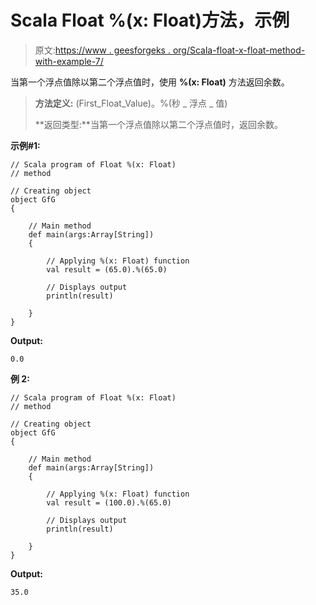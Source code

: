 # Scala Float %(x: Float)方法，示例

> 原文:[https://www . geesforgeks . org/Scala-float-x-float-method-with-example-7/](https://www.geeksforgeeks.org/scala-float-x-float-method-with-example-7/)

当第一个浮点值除以第二个浮点值时，使用 **%(x: Float)** 方法返回余数。

> **方法定义:** (First_Float_Value)。%(秒 _ 浮点 _ 值)
> 
> **返回类型:**当第一个浮点值除以第二个浮点值时，返回余数。

**示例#1:**

```
// Scala program of Float %(x: Float)
// method

// Creating object
object GfG
{ 

    // Main method
    def main(args:Array[String])
    {

        // Applying %(x: Float) function
        val result = (65.0).%(65.0)

        // Displays output
        println(result)

    }
} 
```

**Output:**

```
0.0

```

**例 2:**

```
// Scala program of Float %(x: Float)
// method

// Creating object
object GfG
{ 

    // Main method
    def main(args:Array[String])
    {

        // Applying %(x: Float) function
        val result = (100.0).%(65.0)

        // Displays output
        println(result)

    }
} 
```

**Output:**

```
35.0

```